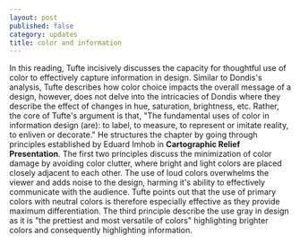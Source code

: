 ```yaml
---
layout: post
published: false
category: updates
title: color and information
---
```

In this reading, Tufte incisively discusses the capacity for thoughtful use of color to effectively capture information in design. Similar to Dondis's analysis, Tufte describes how color choice impacts the overall message of a design, however, does not delve into the intricacies of Dondis where they describe the effect of changes in hue, saturation, brightness, etc. Rather, the core of Tufte's argument is that, "The fundamental uses of color in information design (are): to label, to measure, to represent or imitate reality, to enliven or decorate." He structures the chapter by going through principles established by Eduard Imhob in __Cartographic Relief Presentation__. The first two principles discuss the minimization of color damage by avoiding color clutter, where bright and light colors are placed closely adjacent to each other. The use of loud colors overwhelms the viewer and adds noise to the design, harming it's ability to effectively communicate with the audience. Tufte points out that the use of primary colors with neutral colors is therefore especially effective as they provide maximum differentiation. The third principle describe the use gray in design as it is "the prettiest and most versatile of colors" highlighting brighter colors and consequently highlighting information.